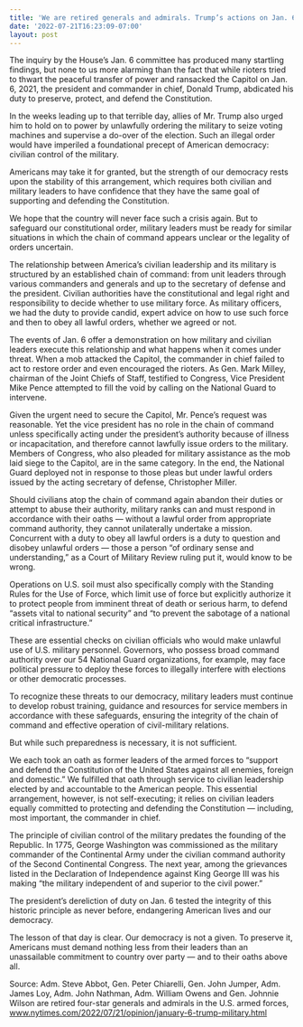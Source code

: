 ```yaml
---
title: 'We are retired generals and admirals. Trump’s actions on Jan. 6 were a dereliction of duty.'
date: '2022-07-21T16:23:09-07:00'
layout: post
---
```


The inquiry by the House’s Jan. 6 committee has produced many startling findings, but none to us more alarming than the fact that while rioters tried to thwart the peaceful transfer of power and ransacked the Capitol on Jan. 6, 2021, the president and commander in chief, Donald Trump, abdicated his duty to preserve, protect, and defend the Constitution.

In the weeks leading up to that terrible day, allies of Mr. Trump also urged him to hold on to power by unlawfully ordering the military to seize voting machines and supervise a do-over of the election. Such an illegal order would have imperiled a foundational precept of American democracy: civilian control of the military.

Americans may take it for granted, but the strength of our democracy rests upon the stability of this arrangement, which requires both civilian and military leaders to have confidence that they have the same goal of supporting and defending the Constitution.

We hope that the country will never face such a crisis again. But to safeguard our constitutional order, military leaders must be ready for similar situations in which the chain of command appears unclear or the legality of orders uncertain.

The relationship between America’s civilian leadership and its military is structured by an established chain of command: from unit leaders through various commanders and generals and up to the secretary of defense and the president. Civilian authorities have the constitutional and legal right and responsibility to decide whether to use military force. As military officers, we had the duty to provide candid, expert advice on how to use such force and then to obey all lawful orders, whether we agreed or not.

The events of Jan. 6 offer a demonstration on how military and civilian leaders execute this relationship and what happens when it comes under threat. When a mob attacked the Capitol, the commander in chief failed to act to restore order and even encouraged the rioters. As Gen. Mark Milley, chairman of the Joint Chiefs of Staff, testified to Congress, Vice President Mike Pence attempted to fill the void by calling on the National Guard to intervene.

Given the urgent need to secure the Capitol, Mr. Pence’s request was reasonable. Yet the vice president has no role in the chain of command unless specifically acting under the president’s authority because of illness or incapacitation, and therefore cannot lawfully issue orders to the military. Members of Congress, who also pleaded for military assistance as the mob laid siege to the Capitol, are in the same category. In the end, the National Guard deployed not in response to those pleas but under lawful orders issued by the acting secretary of defense, Christopher Miller.

Should civilians atop the chain of command again abandon their duties or attempt to abuse their authority, military ranks can and must respond in accordance with their oaths — without a lawful order from appropriate command authority, they cannot unilaterally undertake a mission. Concurrent with a duty to obey all lawful orders is a duty to question and disobey unlawful orders — those a person “of ordinary sense and understanding,” as a Court of Military Review ruling put it, would know to be wrong.

Operations on U.S. soil must also specifically comply with the Standing Rules for the Use of Force, which limit use of force but explicitly authorize it to protect people from imminent threat of death or serious harm, to defend “assets vital to national security” and “to prevent the sabotage of a national critical infrastructure.”

These are essential checks on civilian officials who would make unlawful use of U.S. military personnel. Governors, who possess broad command authority over our 54 National Guard organizations, for example, may face political pressure to deploy these forces to illegally interfere with elections or other democratic processes.

To recognize these threats to our democracy, military leaders must continue to develop robust training, guidance and resources for service members in accordance with these safeguards, ensuring the integrity of the chain of command and effective operation of civil-military relations.

But while such preparedness is necessary, it is not sufficient.

We each took an oath as former leaders of the armed forces to “support and defend the Constitution of the United States against all enemies, foreign and domestic.” We fulfilled that oath through service to civilian leadership elected by and accountable to the American people. This essential arrangement, however, is not self-executing; it relies on civilian leaders equally committed to protecting and defending the Constitution — including, most important, the commander in chief.

The principle of civilian control of the military predates the founding of the Republic. In 1775, George Washington was commissioned as the military commander of the Continental Army under the civilian command authority of the Second Continental Congress. The next year, among the grievances listed in the Declaration of Independence against King George III was his making “the military independent of and superior to the civil power.”

The president’s dereliction of duty on Jan. 6 tested the integrity of this historic principle as never before, endangering American lives and our democracy.

The lesson of that day is clear. Our democracy is not a given. To preserve it, Americans must demand nothing less from their leaders than an unassailable commitment to country over party — and to their oaths above all.

Source: Adm. Steve Abbot, Gen. Peter Chiarelli, Gen. John Jumper, Adm. James Loy, Adm. John Nathman, Adm. William Owens and Gen. Johnnie Wilson are retired four-star generals and admirals in the U.S. armed forces, www.nytimes.com/2022/07/21/opinion/january-6-trump-military.html